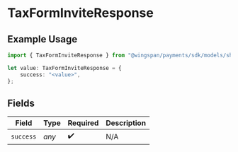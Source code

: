 # TaxFormInviteResponse

## Example Usage

```typescript
import { TaxFormInviteResponse } from "@wingspan/payments/sdk/models/shared";

let value: TaxFormInviteResponse = {
    success: "<value>",
};
```

## Fields

| Field              | Type               | Required           | Description        |
| ------------------ | ------------------ | ------------------ | ------------------ |
| `success`          | *any*              | :heavy_check_mark: | N/A                |